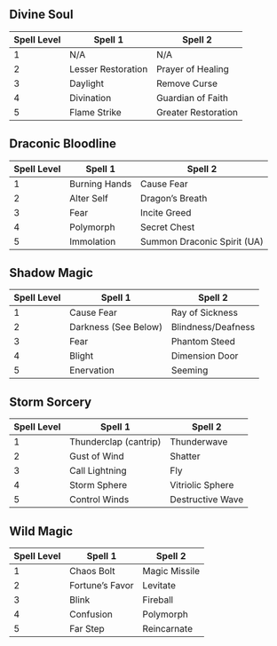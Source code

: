 


## Divine Soul
| Spell Level | Spell 1             | Spell 2             |
|-------------|---------------------|---------------------|
| 1           | N/A                 | N/A                 |
| 2           | Lesser Restoration  | Prayer of Healing   |
| 3           | Daylight            | Remove Curse        |
| 4           | Divination          | Guardian of Faith   |
| 5           | Flame Strike        | Greater Restoration |

## Draconic Bloodline
| Spell Level | Spell 1             | Spell 2                  |
|-------------|---------------------|--------------------------|
| 1           | Burning Hands       | Cause Fear               |
| 2           | Alter Self          | Dragon’s Breath          |
| 3           | Fear                | Incite Greed             |
| 4           | Polymorph           | Secret Chest             |
| 5           | Immolation          | Summon Draconic Spirit (UA) |

## Shadow Magic
| Spell Level | Spell 1             | Spell 2                  |
|-------------|---------------------|--------------------------|
| 1           | Cause Fear          | Ray of Sickness          |
| 2           | Darkness (See Below)| Blindness/Deafness       |
| 3           | Fear                | Phantom Steed            |
| 4           | Blight              | Dimension Door           |
| 5           | Enervation          | Seeming                  |

## Storm Sorcery
| Spell Level | Spell 1             | Spell 2                  |
|-------------|---------------------|--------------------------|
| 1           | Thunderclap (cantrip)| Thunderwave             |
| 2           | Gust of Wind        | Shatter                  |
| 3           | Call Lightning      | Fly                      |
| 4           | Storm Sphere        | Vitriolic Sphere         |
| 5           | Control Winds       | Destructive Wave         |

## Wild Magic
| Spell Level | Spell 1             | Spell 2                  |
|-------------|---------------------|--------------------------|
| 1           | Chaos Bolt          | Magic Missile            |
| 2           | Fortune’s Favor     | Levitate                 |
| 3           | Blink               | Fireball                 |
| 4           | Confusion           | Polymorph                |
| 5           | Far Step            | Reincarnate              |
